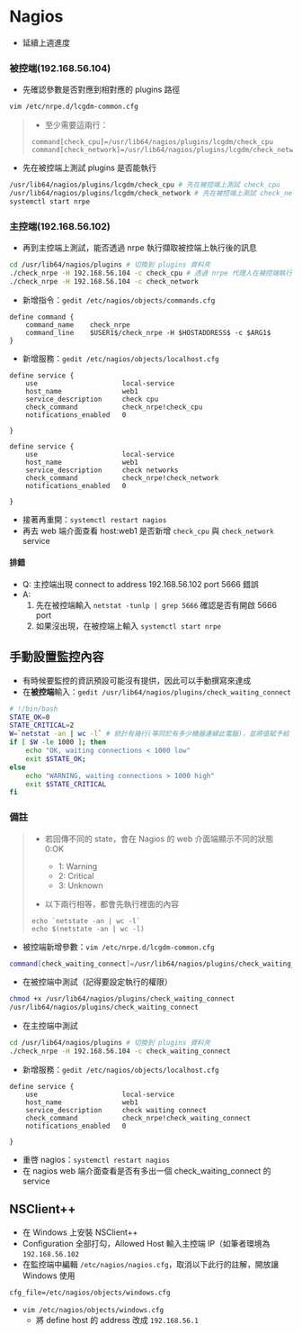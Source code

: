 # Nagios
* 延續上週進度

### 被控端(192.168.56.104)
* 先確認參數是否對應到相對應的 plugins 路徑
```sh
vim /etc/nrpe.d/lcgdm-common.cfg
```
> * 至少需要這兩行：
> ```
> command[check_cpu]=/usr/lib64/nagios/plugins/lcgdm/check_cpu
> command[check_network]=/usr/lib64/nagios/plugins/lcgdm/check_network
> ```

* 先在被控端上測試 plugins 是否能執行
```sh
/usr/lib64/nagios/plugins/lcgdm/check_cpu # 先在被控端上測試 check_cpu
/usr/lib64/nagios/plugins/lcgdm/check_network # 先在被控端上測試 check_network
systemctl start nrpe
```

### 主控端(192.168.56.102)
* 再到主控端上測試，能否透過 nrpe 執行擷取被控端上執行後的訊息
```sh
cd /usr/lib64/nagios/plugins # 切換到 plugins 資料夾
./check_nrpe -H 192.168.56.104 -c check_cpu # 透過 nrpe 代理人在被控端執行 check_cpu，再將資訊回傳給主控端
./check_nrpe -H 192.168.56.104 -c check_network
```

* 新增指令：`gedit /etc/nagios/objects/commands.cfg`
```
define command {
    command_name    check_nrpe
    command_line    $USER1$/check_nrpe -H $HOSTADDRESS$ -c $ARG1$
}
```

* 新增服務：`gedit /etc/nagios/objects/localhost.cfg`
```
define service {
    use                     local-service
    host_name               web1
    service_description     check cpu
    check_command           check_nrpe!check_cpu
    notifications_enabled   0

}

define service {
    use                     local-service
    host_name               web1
    service_description     check networks
    check_command           check_nrpe!check_network
    notifications_enabled   0

}
```

* 接著再重開：`systemctl restart nagios`
* 再去 web 端介面查看 host:web1 是否新增 `check_cpu` 與 `check_network` service

#### 排錯
* Q: 主控端出現 connect to address 192.168.56.102 port 5666 錯誤
* A:
  1. 先在被控端輸入 `netstat -tunlp | grep 5666` 確認是否有開啟 5666 port
  2. 如果沒出現，在被控端上輸入 `systemctl start nrpe`

## 手動設置監控內容
* 有時候要監控的資訊預設可能沒有提供，因此可以手動撰寫來達成
* 在**被控端**輸入：`gedit /usr/lib64/nagios/plugins/check_waiting_connect`
```sh
# !/bin/bash
STATE_OK=0
STATE_CRITICAL=2
W=`netstat -an | wc -l` # 統計有幾行(等同於有多少機器連線此電腦)，並將值賦予給 W
if [ $W -le 1000 ]; then
    echo "OK, waiting connections < 1000 low"
    exit $STATE_OK;
else
    echo "WARNING, waiting connections > 1000 high"
    exit $STATE_CRITICAL
fi
```

### 備註
> * 若回傳不同的 state，會在 Nagios 的 web 介面端顯示不同的狀態
> 0:OK
>   * 1: Warning
>   * 2: Critical
>   * 3: Unknown
> 
> * 以下兩行相等，都會先執行裡面的內容
> ```
> echo `netstate -an | wc -l`
> echo $(netstate -an | wc -l)
> ```

* 被控端新增參數：`vim /etc/nrpe.d/lcgdm-common.cfg`
```sh
command[check_waiting_connect]=/usr/lib64/nagios/plugins/check_waiting_connect
```

* 在被控端中測試（記得要設定執行的權限）
```sh
chmod +x /usr/lib64/nagios/plugins/check_waiting_connect
/usr/lib64/nagios/plugins/check_waiting_connect
```

* 在主控端中測試
```sh
cd /usr/lib64/nagios/plugins # 切換到 plugins 資料夾
./check_nrpe -H 192.168.56.104 -c check_waiting_connect
```

* 新增服務：`gedit /etc/nagios/objects/localhost.cfg`
```
define service {
    use                     local-service
    host_name               web1
    service_description     check waiting connect
    check_command           check_nrpe!check_waiting_connect
    notifications_enabled   0

}
```

* 重啓 nagios：`systemctl restart nagios`
* 在 nagios web 端介面查看是否有多出一個 check_waiting_connect 的 service

## NSClient++
* 在 Windows 上安裝 NSClient++
* Configuration 全部打勾，Allowed Host 輸入主控端 IP（如筆者環境為 `192.168.56.102`
* 在監控端中編輯 `/etc/nagios/nagios.cfg`，取消以下此行的註解，開放讓 Windows 使用
```
cfg_file=/etc/nagios/objects/windows.cfg
```

* `vim /etc/nagios/objects/windows.cfg`
  * 將 define host 的 address 改成 `192.168.56.1`